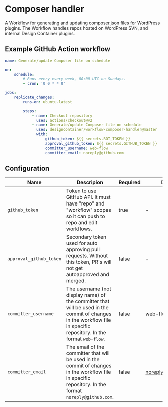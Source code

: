 # Composer handler

A Workflow for generating and updating composer.json files for WordPress plugins.
The Workflow handles repos hosted on WordPress SVN, and internal Design Container plugins.

## Example GitHub Action workflow

```yml
name: Generate/update Composer file on schedule

on:
    schedule:
        # Runs every every week, 00:00 UTC on Sundays.
        - cron: '0 0 * * 0'

jobs:
    replicate_changes:
        runs-on: ubuntu-latest

        steps:
            - name: Checkout repository
              uses: actions/checkout@v2
            - name: Generate/update Composer file on schedule
              uses: designcontainer/workflow-composer-handler@master
              with:
                  github_token: ${{ secrets.BOT_TOKEN }}
                  approval_github_token: ${{ secrets.GITHUB_TOKEN }}
                  committer_username: web-flow
                  committer_email: noreply@github.com
```

## Configuration

| Name                    | Descripion                                                                                                                                                         | Required | Default            |
| ----------------------- | ------------------------------------------------------------------------------------------------------------------------------------------------------------------ | -------- | ------------------ |
| `github_token`          | Token to use GitHub API. It must have "repo" and "workflow" scopes so it can push to repo and edit workflows.                                                      | true     | -                  |
| `approval_github_token` | Secondary token used for auto approving pull requests. Without this token, PR's will not get autoapproved and merged.                                              | false    | -                  |
| `committer_username`    | The username (not display name) of the committer that will be used in the commit of changes in the workflow file in specific repository. In the format `web-flow`. | false    | web-flow           |
| `committer_email`       | The email of the committer that will be used in the commit of changes in the workflow file in specific repository. In the format `noreply@github.com`.             | false    | noreply@github.com |
